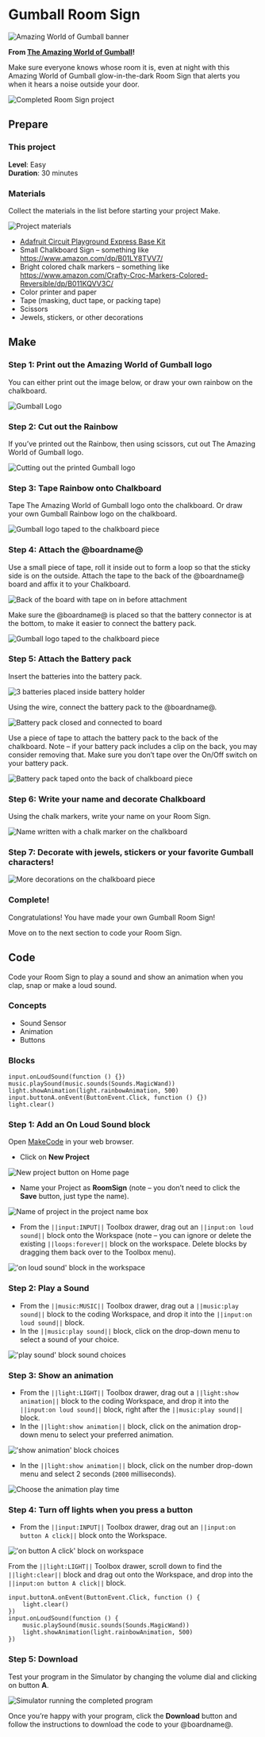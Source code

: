 # Gumball Room Sign

![Amazing World of Gumball banner](/static/cp/projects/cartoon-network/room-sign/awg-banner.jpg)

**From [The Amazing World of Gumball](https://www.cartoonnetwork.com/video/gumball/index.html)!**

Make sure everyone knows whose room it is, even at night with this Amazing World of Gumball glow-in-the-dark Room Sign that alerts you when it hears a noise outside your door.

![Completed Room Sign project](/static/cp/projects/cartoon-network/room-sign/room-sign-project.gif)

## Prepare

### This project

**Level**: Easy<br/>
**Duration**: 30 minutes

### Materials

Collect the materials in the list before starting your project Make.

![Project materials](/static/cp/projects/cartoon-network/room-sign/materials.jpg)

* [Adafruit Circuit Playground Express Base Kit](https://www.adafruit.com/product/3517)
* Small Chalkboard Sign – something like https://www.amazon.com/dp/B01LY8TVV7/
* Bright colored chalk markers – something like https://www.amazon.com/Crafty-Croc-Markers-Colored-Reversible/dp/B011KQVV3C/
* Color printer and paper
* Tape (masking, duct tape, or packing tape)
* Scissors
* Jewels, stickers, or other decorations

## Make

### Step 1: Print out the Amazing World of Gumball logo

You can either print out the image below, or draw your own rainbow on the chalkboard.

![Gumball Logo](/static/cp/projects/cartoon-network/room-sign/gumball-logo.png)

### Step 2: Cut out the Rainbow

If you’ve printed out the Rainbow, then using scissors, cut out The Amazing World of Gumball logo.

![Cutting out the printed Gumball logo](/static/cp/projects/cartoon-network/room-sign/make1.jpg)

### Step 3: Tape Rainbow onto Chalkboard

Tape The Amazing World of Gumball logo onto the chalkboard. Or draw your own Gumball Rainbow logo on the chalkboard.

![Gumball logo taped to the chalkboard piece](/static/cp/projects/cartoon-network/room-sign/make2.jpg)

### Step 4: Attach the @boardname@

Use a small piece of tape, roll it inside out to form a loop so that the sticky side is on the outside. Attach the tape to the back of the @boardname@ board and affix it to your Chalkboard.

![Back of the board with tape on in before attachment](/static/cp/projects/cartoon-network/room-sign/make3.jpg)

Make sure the @boardname@ is placed so that the battery connector is at the bottom, to make it easier to connect the battery pack.

![Gumball logo taped to the chalkboard piece](/static/cp/projects/cartoon-network/room-sign/make4.jpg)

### Step 5: Attach the Battery pack

Insert the batteries into the battery pack.

![3 batteries placed inside battery holder](/static/cp/projects/cartoon-network/room-sign/make5.jpg)

Using the wire, connect the battery pack to the @boardname@.

![Battery pack closed and connected to board](/static/cp/projects/cartoon-network/room-sign/make6.jpg)

Use a piece of tape to attach the battery pack to the back of the chalkboard. Note – if your battery pack includes a clip on the back, you may consider removing that. Make sure you don’t tape over the On/Off switch on your battery pack.

![Battery pack taped onto the back of chalkboard piece](/static/cp/projects/cartoon-network/room-sign/make7.jpg)

### Step 6: Write your name and decorate Chalkboard

Using the chalk markers, write your name on your Room Sign.

![Name written with a chalk marker on the chalkboard](/static/cp/projects/cartoon-network/room-sign/make8.jpg)

### Step 7: Decorate with jewels, stickers or your favorite Gumball characters! 

![More decorations on the chalkboard piece](/static/cp/projects/cartoon-network/room-sign/make9.jpg)

### Complete!

Congratulations! You have made your own Gumball Room Sign!

Move on to the next section to code your Room Sign.

## Code

Code your Room Sign to play a sound and show an animation when you clap, snap or make a loud sound.

### Concepts

* Sound Sensor
* Animation
* Buttons

### Blocks

```cards
input.onLoudSound(function () {})
music.playSound(music.sounds(Sounds.MagicWand))
light.showAnimation(light.rainbowAnimation, 500)
input.buttonA.onEvent(ButtonEvent.Click, function () {})
light.clear()
```

### Step 1: Add an On Loud Sound block

Open [MakeCode](@homeurl@) in your web browser.

* Click on **New Project**

![New project button on Home page](/static/cp/projects/cartoon-network/room-sign/new-project.png)

* Name your Project as **RoomSign** (note – you don’t need to click the **Save** button, just type the name). 

![Name of project in the project name box](/static/cp/projects/cartoon-network/room-sign/project-name.png)

* From the ``||input:INPUT||`` Toolbox drawer, drag out an ``||input:on loud sound||`` block onto the Workspace (note – you can ignore or delete the existing ``||loops:forever||`` block on the workspace. Delete blocks by dragging them back over to the Toolbox menu).

!['on loud sound' block in the workspace](/static/cp/projects/cartoon-network/room-sign/code1.png)

### Step 2: Play a Sound

* From the ``||music:MUSIC||`` Toolbox drawer, drag out a ``||music:play sound||`` block to the coding Workspace, and drop it into the ``||input:on loud sound||`` block.
* In the ``||music:play sound||`` block, click on the drop-down menu to select a sound of your choice. 

!['play sound' block sound choices](/static/cp/projects/cartoon-network/room-sign/code2.png)

### Step 3: Show an animation

* From the ``||light:LIGHT||`` Toolbox drawer, drag out a ``||light:show animation||`` block to the coding Workspace, and drop it into the ``||input:on loud sound||`` block, right after the ``||music:play sound||`` block.
* In the ``||light:show animation||`` block, click on the animation drop-down menu to select your preferred animation.

!['show animation' block choices](/static/cp/projects/cartoon-network/room-sign/code3.png)

* In the ``||light:show animation||`` block, click on the number drop-down menu and select 2 seconds (`2000` milliseconds).

![Choose the animation play time](/static/cp/projects/cartoon-network/room-sign/code4.png)

### Step 4: Turn off lights when you press a button

* From the ``||input:INPUT||`` Toolbox drawer, drag out an ``||input:on button A click||`` block onto the Workspace.

!['on button A click' block on workspace](/static/cp/projects/cartoon-network/room-sign/code5.png)

From the ``||light:LIGHT||`` Toolbox drawer, scroll down to find the ``||light:clear||`` block and drag out onto the Workspace, and drop into the ``||input:on button A click||`` block.

```blocks
input.buttonA.onEvent(ButtonEvent.Click, function () {
    light.clear()
})
input.onLoudSound(function () {
    music.playSound(music.sounds(Sounds.MagicWand))
    light.showAnimation(light.rainbowAnimation, 500)
})
```
### Step 5: Download

Test your program in the Simulator by changing the volume dial and clicking on button **A**.

![Simulator running the completed program](/static/cp/projects/cartoon-network/room-sign/simulator.gif)

Once you’re happy with your program, click the **Download** button and follow the instructions to download the code to your @boardname@.
